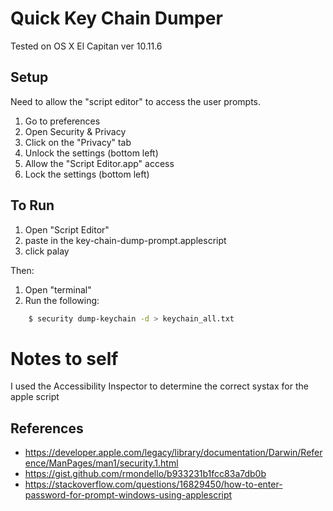 
# Quick Key Chain Dumper

Tested on OS X El Capitan ver 10.11.6

## Setup 

Need to allow the "script editor" to access the user prompts.

1. Go to preferences
2. Open Security & Privacy
3. Click on the "Privacy" tab
4. Unlock the settings (bottom left)
5. Allow the "Script Editor.app" access
6. Lock the settings (bottom left)

## To Run 

1. Open "Script Editor"
2. paste in the key-chain-dump-prompt.applescript
3. click palay

Then:

1. Open "terminal"
2. Run the following:
````bash
	$ security dump-keychain -d > keychain_all.txt
````



# Notes to self

I used the Accessibility Inspector to determine the correct systax for the apple script


## References

* https://developer.apple.com/legacy/library/documentation/Darwin/Reference/ManPages/man1/security.1.html
* https://gist.github.com/rmondello/b933231b1fcc83a7db0b
* https://stackoverflow.com/questions/16829450/how-to-enter-password-for-prompt-windows-using-applescript